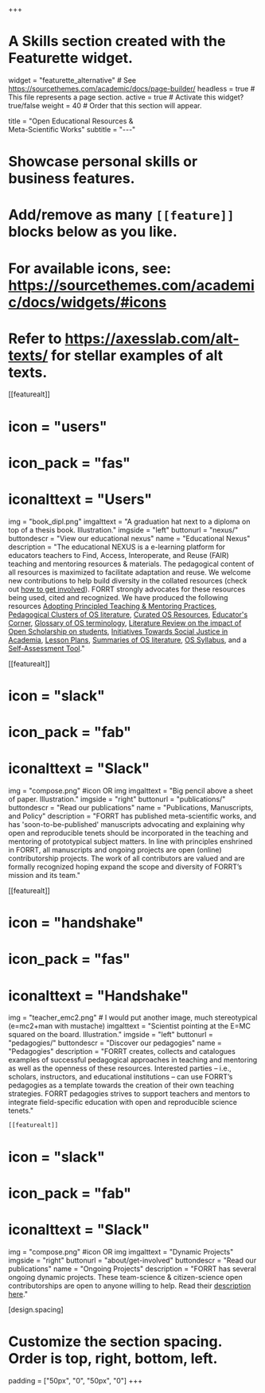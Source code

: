 +++
# A Skills section created with the Featurette widget.
widget = "featurette_alternative"  # See https://sourcethemes.com/academic/docs/page-builder/
headless = true  # This file represents a page section.
active = true  # Activate this widget? true/false
weight = 40  # Order that this section will appear.

title = "Open Educational Resources &<br>Meta-Scientific Works"
subtitle = "---"

# Showcase personal skills or business features.
# 

# Add/remove as many `[[feature]]` blocks below as you like.
# 
# For available icons, see: https://sourcethemes.com/academic/docs/widgets/#icons
# Refer to https://axesslab.com/alt-texts/ for stellar examples of alt texts.

[[featurealt]]
  # icon = "users"
  # icon_pack = "fas"
  # iconalttext = "Users"
  img = "book_dipl.png"
  imgalttext = "A graduation hat next to a diploma on top of a thesis book. Illustration." 
  imgside = "left"
  buttonurl = "nexus/"
  buttondescr = "View our educational nexus"
  name = "Educational Nexus"
  description = "The educational NEXUS is a e-learning platform for educators teachers to Find, Access, Interoperate, and Reuse (FAIR) teaching and mentoring resources & materials. The pedagogical content of all resources is maximized to facilitate adaptation and reuse. We welcome new contributions to help build diversity in the collated resources (check out [how to get involved](/about/get-involved)). FORRT strongly advocates for these resources being used, cited and recognized. We have produced the following resources [Adopting Principled Teaching & Mentoring Practices](/adopting), [Pedagogical Clusters of OS literature](/clusters), [Curated OS Resources](/resources), [Educator's Corner](/educators-corner), [Glossary of OS terminology](/glossary), [Literature Review on the impact of Open Scholarship on students](/impact),  [Initiatives Towards Social Justice in Academia](/dei), [Lesson Plans](/lesson-plans), [Summaries of OS literature](/summaries), [OS Syllabus](https://forrt.org/syllabus), and a [Self-Assessment Tool](/self-assessment)."  
  
  
  [[featurealt]]
  # icon = "slack"
  # icon_pack = "fab"
  # iconalttext = "Slack"
  img = "compose.png" #icon OR img
  imgalttext = "Big pencil above a sheet of paper. Illustration." 
  imgside = "right"
  buttonurl = "publications/"
  buttondescr = "Read our publications"
  name = "Publications, Manuscripts, and Policy"
  description = "FORRT has published meta-scientific works, and has 'soon-to-be-published' manuscripts advocating and explaining why open and reproducible tenets should be incorporated in the teaching and mentoring of prototypical subject matters. In line with principles enshrined in FORRT, all manuscripts and ongoing projects are open (online) contributorship projects. The work of all contributors are valued and are formally recognized hoping expand the scope and diversity of FORRT’s mission and its team."
  

[[featurealt]]
  # icon = "handshake"
  # icon_pack = "fas"
  # iconalttext = "Handshake"
  img = "teacher_emc2.png" # I would put another image, much stereotypical (e=mc2+man with mustache)
  imgalttext = "Scientist pointing at the E=MC squared on the board. Illustration." 
  imgside = "left"
  buttonurl = "pedagogies/"
  buttondescr = "Discover our pedagogies"
  name = "Pedagogies"
  description = "FORRT creates, collects and catalogues examples of successful pedagogical approaches in teaching and mentoring as well as the openness of these resources. Interested parties – i.e., scholars, instructors, and educational institutions – can use FORRT’s pedagogies as a template towards the creation of their own teaching strategies. FORRT pedagogies strives to support teachers and mentors to integrate field-specific education with open and reproducible science tenets."


    [[featurealt]]
  # icon = "slack"
  # icon_pack = "fab"
  # iconalttext = "Slack"
  img = "compose.png" #icon OR img
  imgalttext = "Dynamic Projects" 
  imgside = "right"
  buttonurl = "about/get-involved"
  buttondescr = "Read our publications"
  name = "Ongoing Projects"
  description = "FORRT has several ongoing dynamic projects. These team-science & citizen-science open contributorships are open to anyone willing to help. Read their [description here](about/get-involved/)."
  
[design.spacing]
  # Customize the section spacing. Order is top, right, bottom, left.
  padding = ["50px", "0", "50px", "0"]
+++